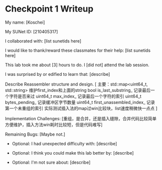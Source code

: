 Checkpoint 1 Writeup
====================

My name: [Koschei]

My SUNet ID: [210405317]

I collaborated with: [list sunetids here]

I would like to thank/reward these classmates for their help: [list sunetids here]

This lab took me about [3] hours to do. I [did not] attend the lab session.

I was surprised by or edified to learn that: [describe]

Describe Reassembler structure and design. [
主要：std::map<uint64_t, std::string> 维护first_index和上面的string
bool is_last_substring_ 记录最后一个字符是否来过
uint64_t max_index_ 记录最后一个字符的索引
uint64_t bytes_pending_ 记录缓冲区字节数量
uint64_t first_unassembled_index_ 记录第一个未重组的索引
实际测试插入法的map过win比较块，list速度稍微快一点点
]

Implementation Challenges:
[重组，是合并，还是插入缝隙，合并代码比较简单方便维护，插入方法win耗时比较短，但是代码难写]

Remaining Bugs:
[Maybe not.]

- Optional: I had unexpected difficulty with: [describe]

- Optional: I think you could make this lab better by: [describe]

- Optional: I'm not sure about: [describe]
